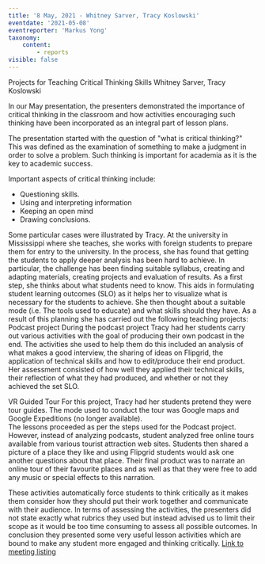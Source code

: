 ```yaml
---
title: '8 May, 2021 - Whitney Sarver, Tracy Koslowski'
eventdate: '2021-05-08'
eventreporter: 'Markus Yong'
taxonomy:
    content:
        - reports
visible: false
---
```


Projects for Teaching Critical Thinking Skills
Whitney Sarver, Tracy Koslowski

In our May presentation, the presenters demonstrated the importance of critical thinking in the classroom and how activities encouraging such thinking have been incorporated  as an integral part of lesson plans. 

The presentation started with the question of "what is critical thinking?" This was defined as the examination of something to make a judgment in order to solve a problem. Such thinking is important for academia as it is the key to academic success.

Important aspects of critical thinking include: 

* Questioning skills. 
* Using and interpreting information
* Keeping an open mind
* Drawing conclusions.

Some particular cases were illustrated by Tracy. At the university in Mississippi where she teaches, she works with foreign students to prepare them for entry to the university. In the process, she has found that getting the students to apply deeper analysis has been hard to achieve. In particular, the challenge has been finding suitable syllabus, creating and adapting materials, creating projects and evaluation of results. As a first step, she thinks about what students need to know. This aids in formulating student learning outcomes (SLO) as it helps her to visualize what is necessary for the students to achieve. She then thought about a suitable mode (i.e. The tools used to educate) and what skills should they have. As a result of this planning she has carried out the following teaching projects:
Podcast project
During the podcast project Tracy had her students carry out various activities with the goal of producing their own podcast in the end. The activities she used to help them do this included an analysis of what makes a good interview, the sharing of ideas on Flipgrid, the application of technical skills and how to edit/produce their end product. Her assessment consisted of how well they applied their technical skills, their reflection of what they had produced, and whether or not they achieved the set SLO.

VR Guided Tour
For this project, Tracy had her students pretend they were tour guides. The mode used to conduct the tour was Google maps and Google Expeditions (no longer available).  
The lessons proceeded as per the steps used for the Podcast project. However, instead of analyzing podcasts, student analyzed free online tours available from various tourist attraction web sites. Students then shared a picture of a place they like and using Flipgrid students would ask  one another questions about that place. Their final product was to narrate an online tour of their favourite places and as well as that they were free to add any music or special effects to this narration.

These activities automatically force students to think critically as it makes them consider how they should put their work together and communicate with their audience. 
In terms of assessing the activities, the presenters did not state exactly what rubrics they used but instead advised us to limit their scope as it would be too time consuming to assess all possible outcomes. 
In conclusion they presented some very useful lesson activities which are bound to make any student more engaged and thinking critically.
<a href="../schedule/2021/may/08">Link to meeting listing</a>
